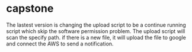 # capstone
The lastest version is changing the upload script to be a continue running script which skip the software permission problem.
The upload script will scan the specify path. if there is a new file, it will upload the file to google and connect the AWS to send a notification.

